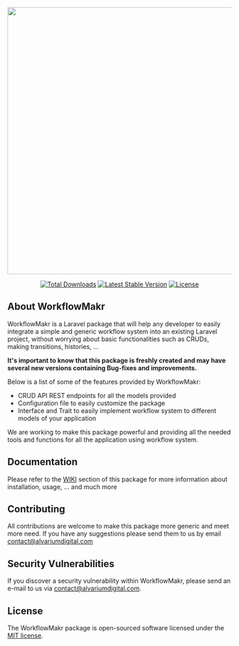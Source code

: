 <p align="center"><a href="http://www.alvariumdigital.com/" target="_blank"><img src="http://alvariumdigital.com/portfolio/images/workflow-makr/logo.png" width="600"></a></p>
<p align="center">
<a href="https://packagist.org/packages/alvarium-digital/workflow-makr"><img src="https://img.shields.io/packagist/dt/alvarium-digital/workflow-makr" alt="Total Downloads"></a>
<a href="https://packagist.org/packages/alvarium-digital/workflow-makr"><img src="https://img.shields.io/packagist/v/alvarium-digital/workflow-makr" alt="Latest Stable Version"></a>
<a href="https://packagist.org/packages/alvarium-digital/workflow-makr"><img src="https://img.shields.io/packagist/l/alvarium-digital/workflow-makr" alt="License"></a>
</p>

## About WorkflowMakr

WorkflowMakr is a Laravel package that will help any developer to easily integrate a simple and generic workflow system into an existing Laravel project, without worrying about basic functionalities such as CRUDs, making transitions, histories, ...

<b>It's important to know that this package is freshly created and may have several new versions containing Bug-fixes and improvements.</b>

Below is a list of some of the features provided by WorkflowMakr:

- CRUD API REST endpoints for all the models provided
- Configuration file to easily customize the package
- Interface and Trait to easily implement workflow system to different models of your application

We are working to make this package powerful and providing all the needed tools and functions for all the application using workflow system.

## Documentation

Please refer to the [WIKI](https://github.com/AlvariumDigital/WorkflowMakr/wiki) section of this package for more information about installation, usage, ... and much more

## Contributing

All contributions are welcome to make this package more generic and meet more need. If you have any suggestions please send them to us by email [contact@alvariumdigital.com](mailto:contact@alvariumdigital.com)

## Security Vulnerabilities

If you discover a security vulnerability within WorkflowMakr, please send an e-mail to us via [contact@alvariumdigital.com](mailto:contact@alvariumdigital.com).

## License

The WorkflowMakr package is open-sourced software licensed under the [MIT license](https://opensource.org/licenses/MIT).
